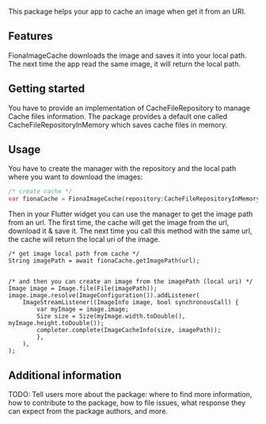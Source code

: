 
This package helps your app to cache an image when get it from an URI.

## Features

FionaImageCache downloads the image and saves it into your local path.
The next time the app read the same image, it will return the local path.


## Getting started

You have to provide an implementation of CacheFileRepository to manage Cache files information.
The package provides a default one called CacheFileRepositoryInMemory which saves cache files in memory.


## Usage

You have to create the manager with the repository and the local path where you want to download the images:

```dart
/* create cache */
var fionaCache = FionaImageCache(repository:CacheFileRepositoryInMemory(), appPathFolder: "");
```

Then in your Flutter widget you can use the manager to get the image path from an url.
The first time, the cache will get the image from the url, download it & save it.
The next time you call this method with the same url, the cache will return the local uri of the image.

```flutter
/* get image local path from cache */
String imagePath = await fionaCache.getImagePath(url);


/* and then you can create an image from the imagePath (local uri) */
Image image = Image.file(File(imagePath));
image.image.resolve(ImageConfiguration()).addListener(
    ImageStreamListener((ImageInfo image, bool synchronousCall) {
        var myImage = image.image;
        Size size = Size(myImage.width.toDouble(), myImage.height.toDouble());
        completer.complete(ImageCacheInfo(size, imagePath));
        },
    ),
); 
```

## Additional information

TODO: Tell users more about the package: where to find more information, how to 
contribute to the package, how to file issues, what response they can expect 
from the package authors, and more.
